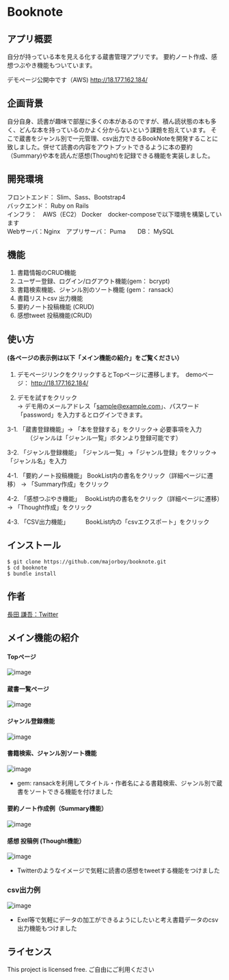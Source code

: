 # Booknote

## アプリ概要
自分が持っている本を見える化する蔵書管理アプリです。
要約ノート作成、感想つぶやき機能もついています。

デモページ公開中です（AWS)
http://18.177.162.184/

## 企画背景
  自分自身、読書が趣味で部屋に多くの本があるのですが、積ん読状態の本も多く、どんな本を持っているのかよく分からないという課題を抱えています。
  そこで蔵書をジャンル別で一元管理、csv出力できるBookNoteを開発することに致しました。併せて読書の内容をアウトプットできるように本の要約（Summary)や本を読んだ感想(Thought)を記録できる機能を実装しました。
  
## 開発環境
フロントエンド： Slim、Sass、Bootstrap4  
バックエンド： Ruby on Rails  
インフラ：　AWS（EC2） Docker　docker-composeで以下環境を構築しています  
         Webサーバ：Nginx　アプリサーバ： Puma　　DB： MySQL

## 機能
1. 書籍情報のCRUD機能
2. ユーザー登録、ログイン/ログアウト機能(gem： bcrypt)
3. 書籍検索機能、ジャンル別のソート機能 (gem： ransack）
4. 書籍リストcsv 出力機能
5. 要約ノート投稿機能 (CRUD)
6. 感想tweet 投稿機能(CRUD)


## 使い方  
#### (各ページの表示例は以下「メイン機能の紹介」をご覧ください）
1. デモページリンクをクリックするとTopページに遷移します。　demoページ： http://18.177.162.184/

2. デモを試すをクリック  
→ デモ用のメールアドレス「sample@example.com」、パスワード「password」を入力するとログインできます。

3-1. 「蔵書登録機能」→ 「本を登録する」をクリック→ 必要事項を入力  
　　　   （ジャンルは「ジャンル一覧」ボタンより登録可能です）

3-2. 「ジャンル登録機能」　「ジャンル一覧」→「ジャンル登録」をクリック→「ジャンル名」を入力

4-1. 「要約ノート投稿機能」 BookList内の書名をクリック（詳細ページに遷移） → 「Summary作成」をクリック

4-2. 「感想つぶやき機能」　 BookList内の書名をクリック（詳細ページに遷移）→ 「Thought作成」をクリック

4-3. 「CSV出力機能」　　　 BookList内の「csvエクスポート」をクリック

## インストール
  ```
  $ git clone https://github.com/majorboy/booknote.git
  $ cd booknote
  $ bundle install
  ```
## 作者
<a href="https://twitter.com/tuk_nagayan" target="_blank">長田 謙吾：Twitter</a>

## メイン機能の紹介
#### Topページ
![image](https://user-images.githubusercontent.com/49441355/71936354-89132e80-31ec-11ea-9231-2eeeed61a484.png)

#### 蔵書一覧ページ
![image](https://user-images.githubusercontent.com/49441355/71934486-e3f65700-31e7-11ea-874a-f609f5ef5418.png)

#### ジャンル登録機能
![image](https://user-images.githubusercontent.com/49441355/71968454-4f701100-3248-11ea-8caa-2d5a0873a73f.png)

#### 書籍検索、ジャンル別ソート機能
![image](https://user-images.githubusercontent.com/49441355/71936081-cb883b80-31eb-11ea-9459-07ee1273d402.png)

* gem: ransackを利用してタイトル・作者名による書籍検索、ジャンル別で蔵書をソートできる機能を付けました

#### 要約ノート作成例（Summary機能）
![image](https://user-images.githubusercontent.com/49441355/71934771-80b8f480-31e8-11ea-9da2-7b9f01615429.png)

#### 感想 投稿例 (Thought機能）
![image](https://user-images.githubusercontent.com/49441355/71935781-0ccc1b80-31eb-11ea-8620-2e7eb887f617.png)

* Twitterのようなイメージで気軽に読書の感想をtweetする機能をつけました
### csv出力例
![image](https://user-images.githubusercontent.com/49441355/71935092-46038c00-31e9-11ea-8a2d-fd4998026bb6.png)

* Exel等で気軽にデータの加工ができるようにしたいと考え書籍データのcsv出力機能もつけました

## ライセンス
This project is licensed free.
ご自由にご利用ください
